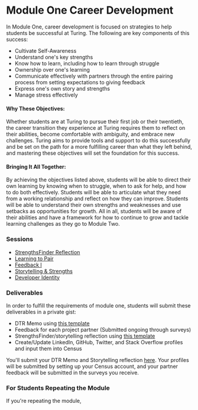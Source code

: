 # Module One Career Development

In Module One, career development is focused on strategies to help students be successful at Turing. The following are key components of this success:

* Cultivate Self-Awareness
* Understand one's key strengths
* Know how to learn, including how to learn through struggle
* Ownership over one's learning
* Communicate effectively with partners through the entire pairing process from setting expectations to giving feedback
* Express one's own story and strengths
* Manage stress effectively

#### Why These Objectives:
Whether students are at Turing to pursue their first job or their twentieth, the career transition they experience at Turing requires them to reflect on their abilities, become comfortable with ambiguity, and embrace new challenges. Turing aims to provide tools and support to do this successfully and be set on the path for a more fulfilling career than what they left behind, and mastering these objectives will set the foundation for this success. 

#### Bringing It All Together:
By achieving the objectives listed above, students will be able to direct their own learning by knowing when to struggle, when to ask for help, and how to do both effectively. Students will be able to articulate what they need from a working relationship and reflect on how they can improve. Students will be able to understand their own strengths and weaknesses and use setbacks as opportunities for growth. All in all, students will be aware of their abilities and have a framework for how to continue to grow and tackle learning challenges as they go to Module Two. 

### Sessions
* [StrengthsFinder Reflection](https://github.com/turingschool/career-development-curriculum/blob/master/module_one/strengths_reflection_session.md)
* [Learning to Pair](https://github.com/turingschool/career-development-curriculum/blob/master/module_one/learning_to_pair.md) 
* [Feedback I](https://github.com/turingschool/career-development-curriculum/blob/master/module_one/feedback_i.md) 
* [Storytelling & Strengths](https://github.com/turingschool/career-development-curriculum/blob/master/module_one/strengths_and_storytelling.md)
* [Developer Identity](https://github.com/turingschool/career-development-curriculum/blob/master/module_one/developer_identity.md)

### Deliverables
In order to fulfill the requirements of module one, students will submit these deliverables in a private gist:

* DTR Memo using [this template](https://github.com/turingschool/career-development-curriculum/blob/master/module_one/dtr_guidelines_memo.md)
* Feedback for each project partner (Submitted ongoing through surveys)
* StrengthsFinder/storytelling reflection using [this template](https://github.com/turingschool/career-development-curriculum/blob/master/module_one/strengths_storytelling_reflection.md)
* Create/Update LinkedIn, GitHub, Twitter, and Stack Overflow profiles and input them into Census

You'll submit your DTR Memo and Storytelling reflection [here](https://docs.google.com/forms/d/1XGgtEs30A6l38jIe4zSWyjSGH2jJokRblt-UJEIXNoM/edit). Your profiles will be submitted by setting up your Census account, and your partner feedback will be submitted in the surveys you receive. 

### For Students Repeating the Module
If you're repeating the module,
